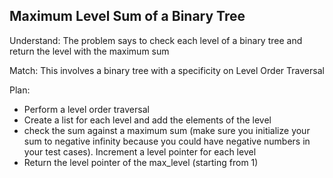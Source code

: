 ## Maximum Level Sum of a Binary Tree
Understand:
The problem says to check each level of a binary tree and return the level with the maximum sum

Match:
This involves a binary tree with a specificity on Level Order Traversal

Plan:
- Perform a level order traversal
- Create a list for each level and add the elements of the level
- check the sum against a maximum sum (make sure you initialize your sum to negative infinity because you could have negative numbers in your test cases). Increment a level pointer for each level
- Return the level pointer of the max_level (starting from 1)